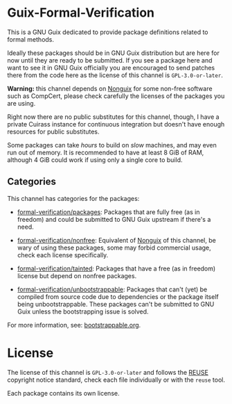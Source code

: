 <!--
SPDX-FileCopyrightText: © 2024 Jean-Pierre De Jesus DIAZ <me@jeandudey.tech>
SPDX-License-Identifier: GFDL-1.3-or-later
-->

# Guix-Formal-Verification

This is a GNU Guix dedicated to provide package definitions related to formal
methods.

Ideally these packages should be in GNU Guix distribution but are here for
now until they are ready to be submitted.  If you see a package here and
want to see it in GNU Guix officially you are encouraged to send patches
there from the code here as the license of this channel is
`GPL-3.0-or-later`.

**Warning:** this channel depends on [Nonguix] for some non-free software
such as CompCert, please check carefully the licenses of the packages you
are using.

Right now there are no public substitutes for this channel, though, I have
a private Cuirass instance for continuous integration but doesn't have
enough resources for public substitutes.

Some packages can take _hours_ to build on _slow_ machines, and may even run
out of memory.  It is recommended to have at least 8 GiB of RAM, although
4 GiB could work if using only a single core to build.

## Categories

This channel has categories for the packages:

- [formal-verification/packages](./formal-verification/packages): Packages
that are fully free (as in freedom) and could be submitted to GNU Guix
upstream if there's a need.

- [formal-verification/nonfree](./formal-verification/nonfree): Equivalent of
[Nonguix] of this channel, be wary of using these packages, some may forbid
commercial usage, check each license specifically.

- [formal-verification/tainted](./formal-verification/tainted): Packages that
have a free (as in freedom) license but depend on nonfree packages.

- [formal-verification/unbootstrappable](./formal-verification/unbootstrappable):
Packages that can't (yet) be compiled from source code due to dependencies or
the package itself being unbootstrappable.  These packages can't be submitted
to GNU Guix unless the bootstrapping issue is solved.

For more information, see: [bootstrappable.org].

[bootstrappable.org]: https://bootstrappable.org/
[Nonguix]: https://gitlab.com/nonguix/nonguix/ 

# License

The license of this channel is `GPL-3.0-or-later` and follows the [REUSE]
copyright notice standard, check each file individually or with the
`reuse` tool.

Each package contains its own license.

[REUSE]: https://reuse.software/
